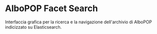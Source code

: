 # AlboPOP Facet Search

Interfaccia grafica per la ricerca e la navigazione dell'archivio di AlboPOP indicizzato su Elasticsearch.

